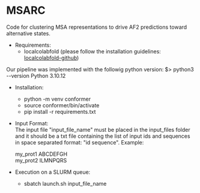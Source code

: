 # MSARC
Code for clustering MSA representations to drive AF2 predictions toward alternative states.

- Requirements: 
    - localcolabfold (please follow the installation guidelines: [localcolabfold-github](https://github.com/YoshitakaMo/localcolabfold))

Our pipeline was implemented with the followig python version:
$> python3 --version
Python 3.10.12

- Installation:
    - python -m venv conformer
    - source conformer/bin/activate
    - pip install -r requirements.txt 

- Input Format:  
    The input file "input_file_name" must be placed in the input_files folder and it should be a txt file containing the list of input ids and sequences in space separated format: "id sequence".
    Example:
    
    my_prot1 ABCDEFGH  
    my_prot2 ILMNPQRS

- Execution on a SLURM queue: 
    - sbatch launch.sh input_file_name 

